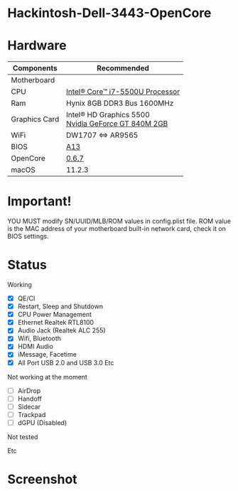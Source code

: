 # Hackintosh-Dell-3443-OpenCore

# Hardware

<table>
<thead>
  <tr>
    <th>Components</th>
    <th>Recommended</th>
  </tr>
</thead>
<tbody>
  <tr>
    <td>Motherboard</td>
    <td></td>
  </tr>
  <tr>
    <td>CPU</td>
    <td><a href="https://ark.intel.com/content/www/us/en/ark/products/85214/intel-core-i7-5500u-processor-4m-cache-up-to-3-00-ghz.html" target="_blank" rel="noopener noreferrer">Intel® Core™ i7-5500U Processor</a></td>
  </tr>
  <tr>
    <td>Ram</td>
    <td>Hynix 8GB DDR3 Bus 1600MHz</td>
  </tr>
  <tr>
    <td>Graphics Card</td>
    <td>Intel® HD Graphics 5500<br><a href="https://www.nvidia.com/en-us/geforce/gaming-laptops/geforce-840m/" target="_blank" rel="noopener noreferrer">Nvidia GeForce GT 840M 2GB</a><br></td>
  </tr>
  <tr>
    <td>WiFi</td>
    <td>DW1707 &lt;=&gt; AR9565</td>
  </tr>
  <tr>
    <td>BIOS</td>
    <td><a href="https://www.dell.com/support/home/en-vn/product-support/product/inspiron-14-3443-laptop/drivers" target="_blank" rel="noopener noreferrer">A13</a></td>
  </tr>
  <tr>
    <td>OpenCore</td>
    <td><a href="https://github.com/acidanthera/OpenCorePkg/releases" target="_blank" rel="noopener noreferrer">0.6.7</a></td>
  </tr>
  <tr>
    <td>macOS</td>
    <td>11.2.3</td>
  </tr>
</tbody>
</table>

# Important!

YOU MUST modify SN/UUID/MLB/ROM values in config.plist file. ROM value is the MAC address of your motherboard built-in network card, check it on BIOS settings.

# Status

Working

- [x] QE/CI
- [x] Restart, Sleep and Shutdown
- [x] CPU Power Management
- [x] Ethernet Realtek RTL8100
- [x] Audio Jack (Realtek ALC 255)
- [x] Wifi, Bluetooth
- [x] HDMI Audio
- [x] iMessage, Facetime
- [x] All Port USB 2.0 and USB 3.0
  Etc
 
Not working at the moment

- [ ] AirDrop
- [ ] Handoff
- [ ] Sidecar
- [ ] Trackpad
- [ ] dGPU (Disabled)

Not tested

  Etc
  
# Screenshot

